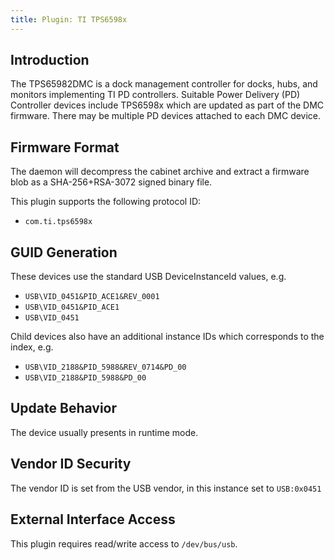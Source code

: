 ```yaml
---
title: Plugin: TI TPS6598x
---
```


## Introduction

The TPS65982DMC is a dock management controller for docks, hubs, and monitors implementing TI PD
controllers. Suitable Power Delivery (PD) Controller devices include TPS6598x which are updated as
part of the DMC firmware. There may be multiple PD devices attached to each DMC device.

## Firmware Format

The daemon will decompress the cabinet archive and extract a firmware blob as a SHA-256+RSA-3072
signed binary file.

This plugin supports the following protocol ID:

* `com.ti.tps6598x`

## GUID Generation

These devices use the standard USB DeviceInstanceId values, e.g.

* `USB\VID_0451&PID_ACE1&REV_0001`
* `USB\VID_0451&PID_ACE1`
* `USB\VID_0451`

Child devices also have an additional instance IDs which corresponds to the index, e.g.

* `USB\VID_2188&PID_5988&REV_0714&PD_00`
* `USB\VID_2188&PID_5988&PD_00`

## Update Behavior

The device usually presents in runtime mode.

## Vendor ID Security

The vendor ID is set from the USB vendor, in this instance set to `USB:0x0451`

## External Interface Access

This plugin requires read/write access to `/dev/bus/usb`.
